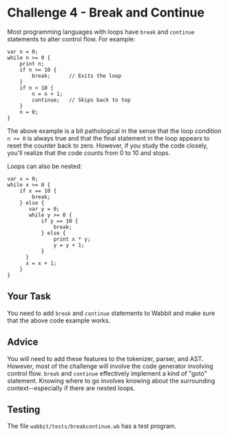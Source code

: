 # Challenge 4 - Break and Continue

Most programming languages with loops have `break` and `continue` statements
to alter control flow.  For example:

```
var n = 0;
while n >= 0 {
    print n;
    if n >= 10 {
        break;      // Exits the loop
    }
    if n < 10 {
        n = n + 1;
        continue;   // Skips back to top
    }
    n = 0;
}
```

The above example is a bit pathological in the sense that the loop
condition `n >= 0` is always true and that the final statement
in the loop appears to reset the counter back to zero.   However, if you
study the code closely, you'll realize that the code counts from
0 to 10 and stops.

Loops can also be nested:

```
var x = 0;
while x >= 0 {
    if x == 10 {
        break;
    } else {
       var y = 0;
       while y >= 0 {
           if y == 10 {
               break;
           } else {
               print x * y;
               y = y + 1;
           }
      }
      x = x + 1;
    }
}
```

## Your Task

You need to add `break` and `continue` statements to Wabbit and
make sure that the above code example works.

## Advice

You will need to add these features to the tokenizer, parser, and AST.
However, most of the challenge will involve the code generator involving
control flow. `break` and `continue` effectively implement a kind of
"goto" statement.   Knowing where to go involves knowing about the
surrounding context--especially if there are nested loops.

## Testing

The file `wabbit/tests/breakcontinue.wb` has a test program.
